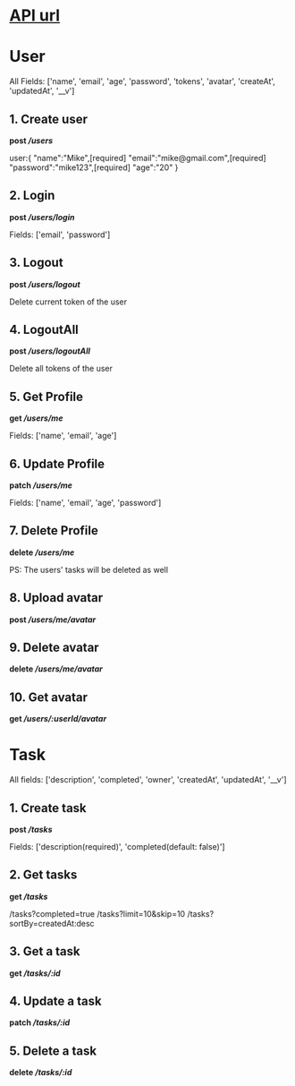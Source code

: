 <h1><a href='https://sylvia-task-manager.herokuapp.com/'>API url</a></h1>
<h1>User</h1> 
<p>All Fields: ['name', 'email', 'age', 'password', 'tokens', 'avatar', 'createAt', 'updatedAt', '__v']</p>
<h2>1. Create user</h2> 
<b>post <i>/users</i></b>
<p>user:{
    "name":"Mike",[required]
    "email":"mike@gmail.com",[required]
    "password":"mike123",[required]
    "age":"20"
}</p>

<h2>2. Login</h2>
<b>post <i>/users/login</i></b>
<p>Fields: ['email', 'password']</p>

<h2>3. Logout</h2>
<b>post <i>/users/logout</i></b>
<p>Delete current token of the user</p>

<h2>4. LogoutAll</h2>
<b>post <i>/users/logoutAll</i></b>
<p>Delete all tokens of the user</p>

<h2>5. Get Profile</h2>
<b>get <i>/users/me</i></b>
<p>Fields: ['name', 'email', 'age']</p>

<h2>6. Update Profile</h2>
<b>patch <i>/users/me</i></b>
<p>Fields: ['name', 'email', 'age', 'password']</p>

<h2>7. Delete Profile</h2>
<b>delete <i>/users/me</i></b>
<p>PS: The users' tasks will be deleted as well</p>

<h2>8. Upload avatar</h2>
<b>post <i>/users/me/avatar</i></b>

<h2>9. Delete avatar</h2>
<b>delete <i>/users/me/avatar</i></b>

<h2>10. Get avatar</h2>
<b>get <i>/users/:userId/avatar</i></b>

<h1>Task</h1>
<p>All fields: ['description', 'completed', 'owner', 'createdAt', 'updatedAt', '__v']</p>
<h2>1. Create task</h2>
<b>post <i>/tasks</i></b>
<p>Fields: ['description(required)', 'completed(default: false)']</p>

<h2>2. Get tasks</h2>
<b>get <i>/tasks</i></b>
<p>/tasks?completed=true
/tasks?limit=10&skip=10
/tasks?sortBy=createdAt:desc</p>

<h2>3. Get a task</h2>
<b>get <i>/tasks/:id</i></b>

<h2>4. Update a task</h2>
<b>patch <i>/tasks/:id</i></b>

<h2>5. Delete a task</h2>
<b>delete <i>/tasks/:id</i></b>

